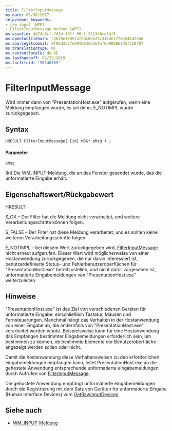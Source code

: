 ```yaml
---
title: FilterInputMessage
ms.date: 03/30/2017
helpviewer_keywords:
- raw input [WPF]
- FilterInputMessage method [WPF]
ms.assetid: 4d74c6cf-7d1d-49ff-96c1-231340ce54f5
ms.openlocfilehash: c3620e13951afddc8de25c314de17704548d2366
ms.sourcegitcommit: 8f95d3a37e591963ebbb9af6e90686fd5f3b8707
ms.translationtype: MT
ms.contentlocale: de-DE
ms.lasthandoff: 02/23/2019
ms.locfileid: "56746165"
---
```

# <a name="filterinputmessage"></a>FilterInputMessage
Wird immer dann von "PresentationHost.exe" aufgerufen, wenn eine Meldung empfangen wurde, es sei denn, E_NOTIMPL wurde zurückgegeben.  
  
## <a name="syntax"></a>Syntax  
  
```  
HRESULT FilterInputMessage( [in] MSG* pMsg ) ;  
```  
  
#### <a name="parameters"></a>Parameter  
 `pMsg`  
  
 [in] Die WM_INPUT-Meldung, die an das Fenster gesendet wurde, das die unformatierte Eingabe erhält.  
  
## <a name="property-valuereturn-value"></a>Eigenschaftswert/Rückgabewert  
 HRESULT:  
  
 S_OK – Der Filter hat die Meldung nicht verarbeitet, und weitere Verarbeitungsschritte können folgen.  
  
 S_FALSE – Der Filter hat diese Meldung verarbeitet, und es sollten keine weiteren Verarbeitungsschritte folgen.  
  
 E_NOTIMPL – bei diesem Wert zurückgegeben wird, [FilterInputMessage](../../../../docs/framework/wpf/app-development/filterinputmessage.md) nicht erneut aufgerufen. Dieser Wert wird möglicherweise von einer Hostanwendung zurückgegeben, die nur daran interessiert ist, benutzerdefinierte Status- und Fehlerbenutzeroberflächen für "PresentationHost.exe" bereitzustellen, und nicht dafür vorgesehen ist, unformatierte Eingabemeldungen von "PresentationHost.exe" weiterzuleiten.  
  
## <a name="remarks"></a>Hinweise  
 "PresentationHost.exe" ist das Ziel von verschiedenen Geräten für unformatierte Eingabe, einschließlich Tastatur, Mäusen und Fernsteuerungen. Manchmal hängt das Verhalten in der Hostanwendung von einer Eingabe ab, die andernfalls von "PresentationHost.exe" verarbeitet werden würde. Beispielsweise kann für eine Hostanwendung das Empfangen bestimmter Eingabemeldungen erforderlich sein, um bestimmen zu können, ob bestimmte Elemente der Benutzeroberfläche angezeigt werden sollen oder nicht.  
  
 Damit die hostanwendung diese Verhaltensweisen zu den erforderlichen eingabemeldungen empfangen kann, leitet PresentationHost.exe an die gehostete Anwendung entsprechende unformatierte eingabemeldungen durch Aufrufen von [FilterInputMessage](../../../../docs/framework/wpf/app-development/filterinputmessage.md).  
  
 Die gehostete Anwendung empfängt unformatierte eingabemeldungen durch die Registrierung mit dem Satz von Geräten für unformatierte Eingabe (Human Interface Devices) vom [GetRawInputDevices](../../../../docs/framework/wpf/app-development/getrawinputdevices.md).  
  
## <a name="see-also"></a>Siehe auch
- [WM_INPUT-Meldung](/windows/desktop/inputdev/wm-input)
